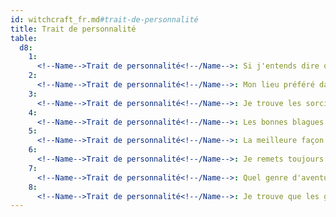 ```yaml
---
id: witchcraft_fr.md#trait-de-personnalité
title: Trait de personnalité
table:
  d8:
    1:
      <!--Name-->Trait de personnalité<!--/Name-->: Si j'entends dire que c'est difficile ou dangereux, je veux l'essayer.
    2:
      <!--Name-->Trait de personnalité<!--/Name-->: Mon lieu préféré dans une nouvelle ville est la taverne.
    3:
      <!--Name-->Trait de personnalité<!--/Name-->: Je trouve les sorcières de mon ancienne maison ennuyeuses.
    4:
      <!--Name-->Trait de personnalité<!--/Name-->: Les bonnes blagues font durer les amitiés plus longtemps.
    5:
      <!--Name-->Trait de personnalité<!--/Name-->: La meilleure façon d'apprendre est d'aller dehors et de tout essayer.
    6:
      <!--Name-->Trait de personnalité<!--/Name-->: Je remets toujours tout en question, surtout les ordres.
    7:
      <!--Name-->Trait de personnalité<!--/Name-->: Quel genre d'aventure est celle où vous n'avez pas le temps de prendre le thé ?
    8:
      <!--Name-->Trait de personnalité<!--/Name-->: Je trouve que les gens qui ne lancent pas de sorts sont fascinants.
---
```


